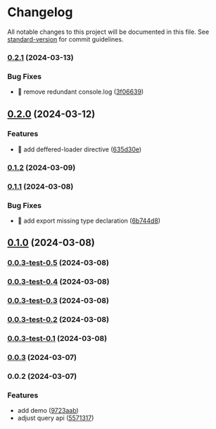 # Changelog

All notable changes to this project will be documented in this file. See [standard-version](https://github.com/conventional-changelog/standard-version) for commit guidelines.

### [0.2.1](https://github.com/ectuser/ng-addition/compare/ng-addition-v0.2.0...ng-addition-v0.2.1) (2024-03-13)


### Bug Fixes

* 🐛 remove redundant console.log ([3f06639](https://github.com/ectuser/ng-addition/commit/3f0663977f6b9265988f387f59f49a64b78e250d))

## [0.2.0](https://github.com/ectuser/ng-addition/compare/ng-addition-v0.1.2...ng-addition-v0.2.0) (2024-03-12)


### Features

* 🎸 add deffered-loader directive ([635d30e](https://github.com/ectuser/ng-addition/commit/635d30e01b21655910d19ab12d1a54d161740414))

### [0.1.2](https://github.com/ectuser/ng-addition/compare/ng-addition-v0.1.1...ng-addition-v0.1.2) (2024-03-09)

### [0.1.1](https://github.com/ectuser/ng-addition/compare/ng-addition-v0.1.0...ng-addition-v0.1.1) (2024-03-08)


### Bug Fixes

* 🐛 add export missing type declaration ([6b744d8](https://github.com/ectuser/ng-addition/commit/6b744d898b1500e213e0070da8899245a42f3437))

## [0.1.0](https://github.com/ectuser/ng-addition/compare/ng-addition-v0.0.3-test-0.5...ng-addition-v0.1.0) (2024-03-08)

### [0.0.3-test-0.5](https://github.com/ectuser/ng-addition/compare/ng-addition-v0.0.3-test-0.4...ng-addition-v0.0.3-test-0.5) (2024-03-08)

### [0.0.3-test-0.4](https://github.com/ectuser/ng-addition/compare/ng-addition-v0.0.3-test-0.3...ng-addition-v0.0.3-test-0.4) (2024-03-08)

### [0.0.3-test-0.3](https://github.com/ectuser/ng-addition/compare/ng-addition-v0.0.3-test-0.2...ng-addition-v0.0.3-test-0.3) (2024-03-08)

### [0.0.3-test-0.2](https://github.com/ectuser/ng-addition/compare/ng-addition-v0.0.3-test-0.1...ng-addition-v0.0.3-test-0.2) (2024-03-08)

### [0.0.3-test-0.1](https://github.com/ectuser/ng-addition/compare/ng-addition-v0.0.3...ng-addition-v0.0.3-test-0.1) (2024-03-08)

### [0.0.3](https://github.com/ectuser/ng-addition/compare/ng-addition-v0.0.2...ng-addition-v0.0.3) (2024-03-07)

### 0.0.2 (2024-03-07)


### Features

* add demo ([9723aab](https://github.com/ectuser/ng-addition/commit/9723aabf2ef358b7189b73c5e5471aef15983fd3))
* adjust query api ([5571317](https://github.com/ectuser/ng-addition/commit/5571317cb663df24630678552119cce9ae79b671))
